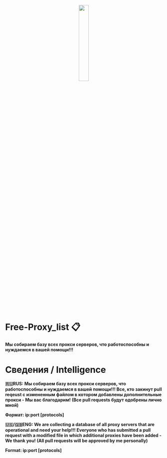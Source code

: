 <p align="center" width="100%">
  <img width="25%" src="https://i.postimg.cc/yNWy19T9/Vector-1-1.png">
</p>

# Free-Proxy_list 📋
**Мы собираем базу всех прокси серверов, что работоспособны и нуждаемся в вашей помощи!!!**

# Сведения / Intelligence
**🇷🇺RUS: Мы собираем базу всех прокси серверов, что работоспособны и нуждаемся в вашей помощи!!! 
Все, кто закинут pull reqeust с измененным файлом в котором добавлены дополнительные прокси - Мы вас благодарим! 
(Все pull requests будут одобрены лично мной)**

**Формат: ip:port [protocols]**

**🇺🇸/🇬🇧ENG: We are collecting a database of all proxy servers that are operational and need your help!!!
Everyone who has submitted a pull request with a modified file in which additional proxies have been added - We thank you!
(All pull requests will be approved by me personally)**

**Format: ip:port [protocols]**
